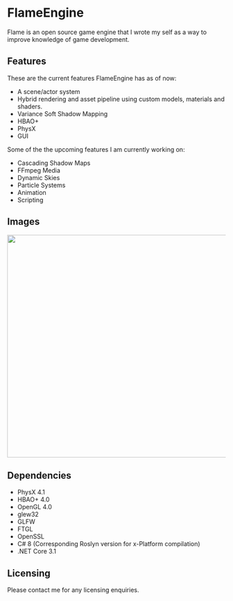 # FlameEngine
Flame is an open source game engine that I wrote my self as a way to improve knowledge of game development.


## Features

These are the current features FlameEngine has as of now:

  - A scene/actor system
  - Hybrid rendering and asset pipeline using custom models, materials and shaders.
  - Variance Soft Shadow Mapping
  - HBAO+
  - PhysX
  - GUI

Some of the the upcoming features I am currently working on:

  - Cascading Shadow Maps
  - FFmpeg Media
  - Dynamic Skies
  - Particle Systems
  - Animation
  - Scripting

## Images

<img src="https://media.discordapp.net/attachments/717866375212826705/773742234323124244/unknown.png" width="562" height="512">

## Dependencies

- PhysX 4.1
- HBAO+  4.0
- OpenGL 4.0
- glew32
- GLFW
- FTGL
- OpenSSL
- C# 8 (Corresponding Roslyn version for x-Platform compilation)
- .NET Core 3.1


## Licensing

Please contact me for any licensing enquiries.
